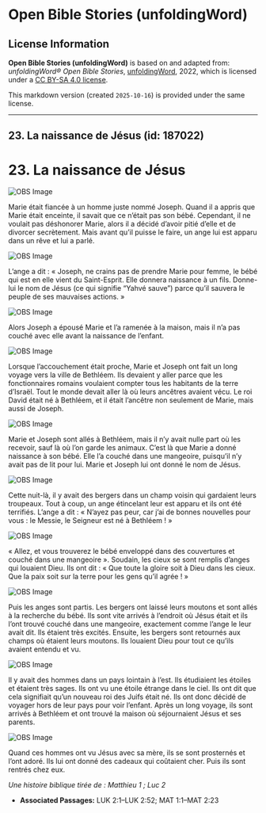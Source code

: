 # Open Bible Stories (unfoldingWord)

## License Information

**Open Bible Stories (unfoldingWord)** is based on and adapted from: _unfoldingWord® Open Bible Stories_, [unfoldingWord](https://unfoldingword.org/utw), 2022, which is licensed under a [CC BY-SA 4.0 license](https://creativecommons.org/licenses/by-sa/4.0/legalcode.en).

This markdown version (created `2025-10-16`) is provided under the same license.



--------------------------------

## 23. La naissance de Jésus (id: 187022)

23\. La naissance de Jésus
==========================

![OBS Image](https://cdn.aquifer.bible/aquifer-content/resources/UWOBS/jpg/360px/obs-en-23-01.jpg)

Marie était fiancée à un homme juste nommé Joseph. Quand il a appris que Marie était enceinte, il savait que ce n’était pas son bébé. Cependant, il ne voulait pas déshonorer Marie, alors il a décidé d’avoir pitié d’elle et de divorcer secrètement. Mais avant qu’il puisse le faire, un ange lui est apparu dans un rêve et lui a parlé.

![OBS Image](https://cdn.aquifer.bible/aquifer-content/resources/UWOBS/jpg/360px/obs-en-23-02.jpg)

L’ange a dit : « Joseph, ne crains pas de prendre Marie pour femme, le bébé qui est en elle vient du Saint\-Esprit. Elle donnera naissance à un fils. Donne\-lui le nom de Jésus (ce qui signifie “Yahvé sauve”) parce qu’il sauvera le peuple de ses mauvaises actions. »

![OBS Image](https://cdn.aquifer.bible/aquifer-content/resources/UWOBS/jpg/360px/obs-en-23-03.jpg)

Alors Joseph a épousé Marie et l’a ramenée à la maison, mais il n’a pas couché avec elle avant la naissance de l’enfant.

![OBS Image](https://cdn.aquifer.bible/aquifer-content/resources/UWOBS/jpg/360px/obs-en-23-04.jpg)

Lorsque l’accouchement était proche, Marie et Joseph ont fait un long voyage vers la ville de Bethléem. Ils devaient y aller parce que les fonctionnaires romains voulaient compter tous les habitants de la terre d’Israël. Tout le monde devait aller là où leurs ancêtres avaient vécu. Le roi David était né à Bethléem, et il était l’ancêtre non seulement de Marie, mais aussi de Joseph.

![OBS Image](https://cdn.aquifer.bible/aquifer-content/resources/UWOBS/jpg/360px/obs-en-23-05.jpg)

Marie et Joseph sont allés à Bethléem, mais il n’y avait nulle part où les recevoir, sauf là où l’on garde les animaux. C’est là que Marie a donné naissance à son bébé. Elle l’a couché dans une mangeoire, puisqu’il n’y avait pas de lit pour lui. Marie et Joseph lui ont donné le nom de Jésus.

![OBS Image](https://cdn.aquifer.bible/aquifer-content/resources/UWOBS/jpg/360px/obs-en-23-06.jpg)

Cette nuit\-là, il y avait des bergers dans un champ voisin qui gardaient leurs troupeaux. Tout à coup, un ange étincelant leur est apparu et ils ont été terrifiés. L’ange a dit : « N’ayez pas peur, car j’ai de bonnes nouvelles pour vous : le Messie, le Seigneur est né à Bethléem ! »

![OBS Image](https://cdn.aquifer.bible/aquifer-content/resources/UWOBS/jpg/360px/obs-en-23-07.jpg)

« Allez, et vous trouverez le bébé enveloppé dans des couvertures et couché dans une mangeoire ». Soudain, les cieux se sont remplis d’anges qui louaient Dieu. Ils ont dit : « Que toute la gloire soit à Dieu dans les cieux. Que la paix soit sur la terre pour les gens qu’il agrée ! »

![OBS Image](https://cdn.aquifer.bible/aquifer-content/resources/UWOBS/jpg/360px/obs-en-23-08.jpg)

Puis les anges sont partis. Les bergers ont laissé leurs moutons et sont allés à la recherche du bébé. Ils sont vite arrivés à l’endroit où Jésus était et ils l’ont trouvé couché dans une mangeoire, exactement comme l’ange le leur avait dit. Ils étaient très excités. Ensuite, les bergers sont retournés aux champs où étaient leurs moutons. Ils louaient Dieu pour tout ce qu’ils avaient entendu et vu.

![OBS Image](https://cdn.aquifer.bible/aquifer-content/resources/UWOBS/jpg/360px/obs-en-23-09.jpg)

Il y avait des hommes dans un pays lointain à l’est. Ils étudiaient les étoiles et étaient très sages. Ils ont vu une étoile étrange dans le ciel. Ils ont dit que cela signifiait qu’un nouveau roi des Juifs était né. Ils ont donc décidé de voyager hors de leur pays pour voir l’enfant. Après un long voyage, ils sont arrivés à Bethléem et ont trouvé la maison où séjournaient Jésus et ses parents.

![OBS Image](https://cdn.aquifer.bible/aquifer-content/resources/UWOBS/jpg/360px/obs-en-23-10.jpg)

Quand ces hommes ont vu Jésus avec sa mère, ils se sont prosternés et l’ont adoré. Ils lui ont donné des cadeaux qui coûtaient cher. Puis ils sont rentrés chez eux.

*Une histoire biblique tirée de : Matthieu 1 ; Luc 2*

* **Associated Passages:** LUK 2:1–LUK 2:52; MAT 1:1–MAT 2:23

